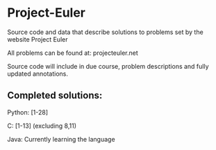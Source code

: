 Project-Euler
=============

Source code and data that describe solutions to problems set by the website Project Euler

All problems can be found at: projecteuler.net

Source code will include in due course, problem descriptions and fully updated annotations.

Completed solutions:
--------------------

Python: [1-28]

C: 	[1-13]  (excluding 8,11)

Java: 	Currently learning the language

